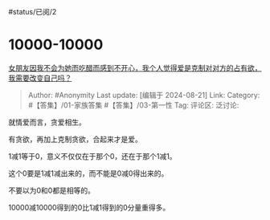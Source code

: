 #status/已阅/2 

# 10000-10000
[女朋友因我不会为她而吃醋而感到不开心，我个人觉得爱是克制对对方的占有欲，我需要改变自己吗？](https://www.zhihu.com/question/662182614/answer/3601360266)

> Author: #Anonymity
> Last update: [编辑于 2024-08-21]
> Link:
> Category: #【答集】/01-家族答集 #【答集】/03-第一性 
> Tag: 
> 评论区:
> 泛讨论:

就情爱而言，贪爱相生。

有贪欲，再加上克制贪欲，合起来才是爱。

1减1等于0，意义不仅仅在于那个0，还在于那个1减1。

这个0要是1减1减出来的，而不能是0减0得出来的。

不要以为0和0都是相等的。

10000减10000得到的0比1减1得到的0分量重得多。